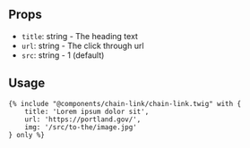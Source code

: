 ## Props
- `title`: string - The heading text
- `url`: string - The click through url
- `src`: string - 1 (default)

## Usage

```twig
{% include "@components/chain-link/chain-link.twig" with {
    title: 'Lorem ipsum dolor sit',
    url: 'https://portland.gov/',
    img: '/src/to-the/image.jpg'
} only %}
```
